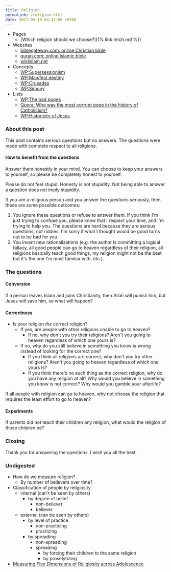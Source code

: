 ```yaml
---
title: Religion
permalink: /religion.html
date: 2017-05-19 03:47:00 +0700
---
```


- Pages
    - [Which religion should we choose?]({% link relch.md %})
- Websites
    - [biblegateway.com: online Christian bible](https://www.biblegateway.com/)
    - [quran.com: online Islamic bible](https://quran.com/)
    - [wikiislam.net](http://wikiislam.net/wiki/Main_Page)
- Concepts
    - [WP:Supersessionism](https://en.wikipedia.org/wiki/Supersessionism)
    - [WP:Manifest destiny](https://en.wikipedia.org/wiki/Manifest_destiny)
    - [WP:Crusades](https://en.wikipedia.org/wiki/Crusades)
    - [WP:Simony](https://en.wikipedia.org/wiki/Simony)
- Lists
    - [WP:The bad popes](https://en.wikipedia.org/wiki/The_Bad_Popes)
    - [Quora: Who was the most corrupt pope in the history of Catholicism?](https://www.quora.com/Who-was-the-most-corrupt-pope-in-the-history-of-Catholicism)
    - [WP:Historicity of Jesus](https://en.wikipedia.org/wiki/Historicity_of_Jesus)

### About this post

This post contains serious questions but no answers.
The questions were made with complete respect to all religions.

#### How to benefit from the questions

Answer them honestly in your mind.
You can choose to keep your answers to yourself,
so please be completely honest to yourself.

Please do not feel stupid.
Honesty is not stupidity.
Not being able to answer a question does not imply stupidity.

If you are a religious person and you answer the questions seriously,
then these are some possible outcomes:

1. You ignore these questions or refuse to answer them.
If you think I'm just trying to confuse you,
please know that I respect your time,
and I'm trying to help you.
The questions are hard because they are serious questions, not riddles.
I'm sorry if what I thought would be good turns out to be bad for you.
1. You invent new rationalizations
(e.g.
the author is committing a logical fallacy,
all good people can go to heaven regardless of their religion,
all religions basically teach good things,
my religion might not be the best but it's the one I'm most familiar with,
etc.).

### The questions

#### Conversion

If a person leaves Islam and joins Christianity,
then Allah will punish him, but Jesus will save him,
so what will happen?

#### Correctness

- Is your religion *the* correct religion?
    - If yes, are people with other religions unable to go to heaven?
        - If no, why don't you try their religions?
        Aren't you going to heaven regardless of which one yours is?
    - If no, why do you still believe in something you know is wrong
    instead of looking for the correct one?
        - If you think all religions are correct, why don't you try other religions?
        Aren't you going to heaven regardless of which one yours is?
        - If you think there's no such thing as *the* correct religion,
        why do you have any religion at all?
        Why would you believe in something you know is not correct?
        Why would you gamble your afterlife?

If all people with religion can go to heaven,
why not choose the religion that requires
the least effort to go to heaven?

#### Experiments

If parents did not teach their children any religion,
what would the religion of those children be?

### Closing

Thank you for answering the questions.
I wish you all the best.

### Undigested

- How do we measure religion?
    - By number of believers over time?
- Classification of people by religiosity
    - internal (can't be seen by others)
        - by degree of belief
            - non-believer
            - believer
    - external (can be seen by others)
        - by level of practice
            - non-practicing
            - practicing
        - by spreading
            - non-spreading
            - spreading
                - by forcing their children to the same religion
                - by proselytizing
- [Measuring Five Dimensions of Religiosity across Adolescence](https://www.ncbi.nlm.nih.gov/pmc/articles/PMC5602559/)
